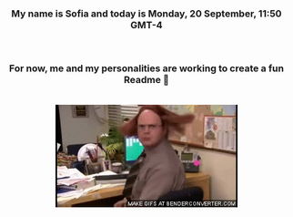 


<div align="center">
<h3 >My name is Sofia and today is Monday, 20 September, 11:50 GMT-4</h3><br>
<h3 >For now, me and my personalities are working to create a fun Readme 👋
</h3><br>
<img src='img/dwight.gif' alt='working...'/>
</div>
